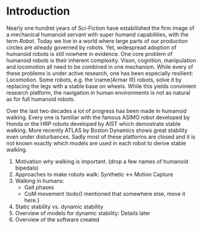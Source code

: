 # Introduction

Nearly one hundret years of Sci-Fiction have estabilished the firm image
of a mechanical humanoid servant with super humand capabilities, with the term
*Robot*.
Today we live in a world where large parts of our production circles are already
governed by robots. Yet, widespread adoption of humanoid robots is still nowhere in evidence.
One core problem of humanoid robots is their inherent complexity.
Vison, cognition, manipulation and locomotion all need to be combined in one mechanism.
While every of these problems is under active research, one has been especially resilient: Locomotion.
Some robots, e.g. the \name{Armar III} robots, solve it by replacing the legs
with a stable base on wheels. While this yields convinient research platform,
the navigation in human environments is not as natural as for full humanoid robots.

Over the last two decades a lot of progress has been made in humanoid walking.
Every one is familiar with the famous ASIMO robot developed by Honda or the HRP
robots developed by AIST which demostrate stable walking.
More recently ATLAS by Boston Dynamics shows great stability even under disturbances.
Sadly most of these platforms are closed and it is not known exactly which models
are used in each robot to derive stable walking.


1. Motivation why walking is important. (drop a few names of humanoid bipedals)
2. Approaches to make robots walk: Synthetic <-> Motion Capture
3. Walking in humans:
	- Gait phases
	- CoM movement \todo{I mentioned that somewhere else, move it here.}
4. Static stability vs. dynamic stability
5. Overview of models for dynamic stability: Details later
6. Overview of the software created


